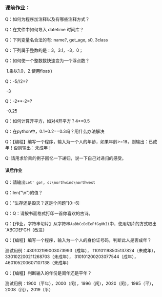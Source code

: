 ### 课前作业：

Q：如何为程序加注释以及有哪些注释方式？

Q：在文件中如何导入 datetime 时间库？

Q：下列变量名合法的有: name?,  get_age,  s0,  3class 

Q：下列属于整数的是：3，3.1，-3，0；

Q：如何使一个整数数快速变为一个浮点数？

​		1.乘以1.0，2.使用float()

Q：-5//2=?

​		-3

Q：-2**-2=?

​		-0.25

Q：如何计算开平方，如对4开平方？4**0.5

Q：在python中，0.1+0.2==0.3吗？用什么办法解决

Q：【编程】编写一个程序，输入为一个人的年龄，如果年龄>=18，则输出：已成年！否则输出：未成年！

Q:   请用求阶乘的例子回忆一下递归，说一下自己对递归的感受。

#### 课后作业

Q：请输出`Let' go!`，`c:\northwind\northwest`

Q：len("\n")的值？

Q："生存还是毁灭？这是个问题"[0:-6]

Q：Q：请按书面格式打印一首你喜欢的古诗。

Q：【作业，字符串切片】从字符串`AaBbCcDdEeFfGgHhIi`中，使用切片的方式取出`ABCDEFGH（改进）

Q：【编程】编写一个程序，输入为一个人的身份证号码，判断此人是否成年？

测试用例：430102199003073993（成年）， 110101198505137824（未成年），330102200211268703（未成年）， 310101200203077544（成年）， 460105200607107138（未成年）

Q：【编程】判断输入的年份是闰年还是平年？

测试用例：1900（平年），2000（闰），1996（闰），2020（闰），1995（平），2008（闰），2019（平）

